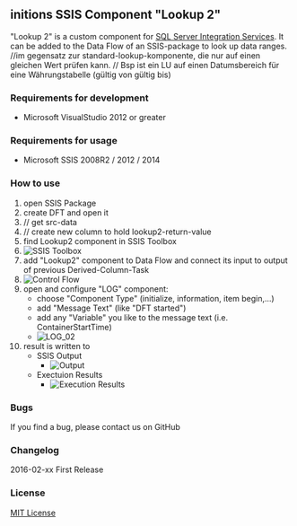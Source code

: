 ## initions SSIS Component "Lookup 2"
"Lookup 2" is a custom component for [SQL Server Integration Services](https://en.wikipedia.org/wiki/SQL_Server_Integration_Services). It can be added to the Data Flow of an SSIS-package to look up data ranges. 
//im gegensatz zur standard-lookup-komponente, die nur auf einen gleichen Wert prüfen kann.
// Bsp ist ein LU auf einen Datumsbereich für eine Währungstabelle (gültig von gültig bis)

### Requirements for development
* Microsoft VisualStudio 2012 or greater

### Requirements for usage
* Microsoft SSIS 2008R2 / 2012 / 2014

### How to use
1. open SSIS Package
2. create DFT and open it 
3. // get src-data 
4. // create new column to hold lookup2-return-value
3. find Lookup2 component in SSIS Toolbox
3. ![SSIS Toolbox](/resources/SSIS_Toolbox_LOG.PNG "SSIS Toolbox with LOG component")
4. add "Lookup2" component to Data Flow and connect its input to output of previous Derived-Column-Task
5. ![Control Flow](/resources/Control_Flow_LOG.PNG "Control Flow with connected LOG component")
6. open and configure "LOG" component:
    * choose "Component Type" (initialize, information, item begin,...)
    * add "Message Text" (like "DFT started")
    * add any "Variable" you like to the message text (i.e. ContainerStartTime)
    * ![LOG_02](/resources/LOG_02.PNG "Edit LOG component")
7. result is written to 
    * SSIS Output
      * ![Output](/resources/Output_LOG.PNG "Output") 
    * Exectuion Results 
      * ![Execution Results](/resources/Execution_Results.PNG "Execution Results") 

### Bugs
If you find a bug, please contact us on GitHub

### Changelog
2016-02-xx
First Release

### License
[MIT License](LICENSE)